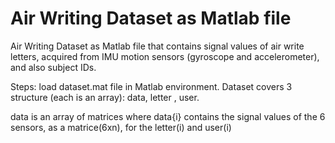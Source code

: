 # Air Writing Dataset as Matlab file
Air Writing Dataset as Matlab file that contains signal values of air write letters, acquired from IMU motion sensors (gyroscope and accelerometer), and also subject IDs. 

Steps:
   load dataset.mat file in Matlab environment. Dataset covers 3 structure (each is an array): data, letter , user.

   data is an array of matrices where data{i} contains the signal values of the 6 sensors, as a matrice(6xn), for the letter(i) and user(i)


